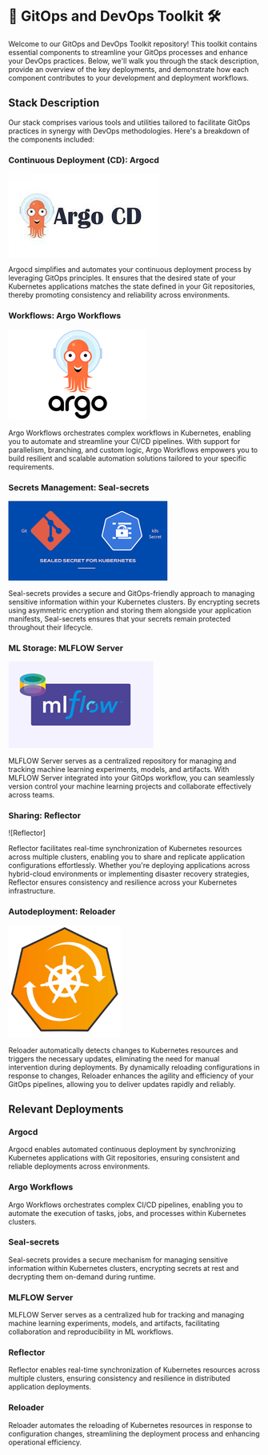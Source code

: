 # 🚀 GitOps and DevOps Toolkit 🛠️

Welcome to our GitOps and DevOps Toolkit repository! This toolkit contains essential components to streamline your GitOps processes and enhance your DevOps practices. Below, we'll walk you through the stack description, provide an overview of the key deployments, and demonstrate how each component contributes to your development and deployment workflows.

## Stack Description

Our stack comprises various tools and utilities tailored to facilitate GitOps practices in synergy with DevOps methodologies. Here's a breakdown of the components included:

### Continuous Deployment (CD): Argocd

![Argocd](images/argocd.png)

Argocd simplifies and automates your continuous deployment process by leveraging GitOps principles. It ensures that the desired state of your Kubernetes applications matches the state defined in your Git repositories, thereby promoting consistency and reliability across environments.

### Workflows: Argo Workflows

![Argo Workflows](images/argo-workflows.png)

Argo Workflows orchestrates complex workflows in Kubernetes, enabling you to automate and streamline your CI/CD pipelines. With support for parallelism, branching, and custom logic, Argo Workflows empowers you to build resilient and scalable automation solutions tailored to your specific requirements.

### Secrets Management: Seal-secrets

![Seal-secrets](images/seal-secrets.png)

Seal-secrets provides a secure and GitOps-friendly approach to managing sensitive information within your Kubernetes clusters. By encrypting secrets using asymmetric encryption and storing them alongside your application manifests, Seal-secrets ensures that your secrets remain protected throughout their lifecycle.

### ML Storage: MLFLOW Server

![MLFLOW Server](images/mlflow.png)

MLFLOW Server serves as a centralized repository for managing and tracking machine learning experiments, models, and artifacts. With MLFLOW Server integrated into your GitOps workflow, you can seamlessly version control your machine learning projects and collaborate effectively across teams.

### Sharing: Reflector

![Reflector]

Reflector facilitates real-time synchronization of Kubernetes resources across multiple clusters, enabling you to share and replicate application configurations effortlessly. Whether you're deploying applications across hybrid-cloud environments or implementing disaster recovery strategies, Reflector ensures consistency and resilience across your Kubernetes infrastructure.

### Autodeployment: Reloader

![Reloader](images/reloader.png)

Reloader automatically detects changes to Kubernetes resources and triggers the necessary updates, eliminating the need for manual intervention during deployments. By dynamically reloading configurations in response to changes, Reloader enhances the agility and efficiency of your GitOps pipelines, allowing you to deliver updates rapidly and reliably.

## Relevant Deployments

### Argocd

Argocd enables automated continuous deployment by synchronizing Kubernetes applications with Git repositories, ensuring consistent and reliable deployments across environments.

### Argo Workflows

Argo Workflows orchestrates complex CI/CD pipelines, enabling you to automate the execution of tasks, jobs, and processes within Kubernetes clusters.

### Seal-secrets

Seal-secrets provides a secure mechanism for managing sensitive information within Kubernetes clusters, encrypting secrets at rest and decrypting them on-demand during runtime.

### MLFLOW Server

MLFLOW Server serves as a centralized hub for tracking and managing machine learning experiments, models, and artifacts, facilitating collaboration and reproducibility in ML workflows.

### Reflector

Reflector enables real-time synchronization of Kubernetes resources across multiple clusters, ensuring consistency and resilience in distributed application deployments.

### Reloader

Reloader automates the reloading of Kubernetes resources in response to configuration changes, streamlining the deployment process and enhancing operational efficiency.

